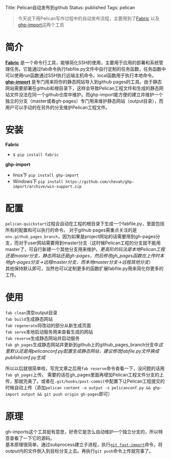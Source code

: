 Title: Pelican自动发布到github
Status: published
Tags: pelican

> 今天说下用Pelican写作过程中的自动发布流程，主要用到了[Fabric](http://www.fabfile.org/)
以及[ghp-import](https://github.com/davisp/ghp-import)这两个工具

# 简介
**[Fabric](http://www.fabfile.org/)** 是一个命令行工具，能够简化SSH的使用，主要用于应用的部署和系统管理任务。它能通过fab命令执行fabfile.py文件中自行定制的任务函数，任务函数中可以使用run函数通过SSH执行远端主机命令，local函数用于执行本地命令。  
**[ghp-import](https://github.com/davisp/ghp-import)** 是专门用来将你的静态网站导入到github pages的工具。由于静态网站需要部署在github和根目录下，这样会导致Pelican工程文件和生成的静态网站文件没法在同一个github仓库中维护。而ghp-import能方便的建立并维护一个独立的分支（master或者gh-pages）专门用来维护静态网站（output目录），而用户可以手动的在另外的分支维护Pelican工程文件。

# 安装
**Fabric**

  * `$ pip install fabric`

**ghp-import**

  * linux下 `pip install ghp-import`
  * Windows下 `pip install https://github.com/chevah/ghp-import/archive/win-support.zip`

# 配置
`pelican-quickstart`过程会自动在工程的根目录下生成一个fabfile.py，里面包括所有的配置和可以执行的命令。
对于github pages需重点关注的是`env.github_pages_branch`，因为如果是project网站的话需要用到gh-pages分支，而对于user网站需要用到master分支（这时候Pelican工程的分支就不能用master了，可自行新建一个其他分支用来维护。*更高阶的玩法是本地Pelican工程还是master分支，静态网站还是gh-pages，然后修改gh_pages函数在上传时本地gh-pages分支->远程master分支，而本地master分支->远程其他分支*）  
其他保持默认即可，当然也可以定制更多的函数扩展fabfile.py用来简化你更多的工作。

# 使用
`fab clean`清空output目录  
`fab build`生成静态网站  
`fab regenerate`将改动的部分从新生成页面  
`fab serve`本地启动服务用来查看生成的网站  
`fab reserve`生成静态网站并启动服务  
`fab gh_pages`生成静态网站并更新到github上的github_pages_branch分支中*这里默认还是用pelicanconf.py配置生成静态网站，建议修改fabfile.py文件换成publishconf.py生成*

所以以后就很简单啦，写完文章之后用`fab reserve`命令查看一下，没问题的话用`fab gh_pages`上传。
需要的话在gh_pages里面再增加Pelican工程文件分支的上传，那就完美了。或者在`.git/hooks/post-commit`中配置下让Pelican工程提交的时候自动上传（添加`pelican content -o output -s pelicanconf.py && ghp-import output && git push origin gh-pages`即可）

# 原理
gh-imports这个工具挺有意思，好奇它是怎么自动维护一个独立分支的，所以特意查看了一下它的源码。  
基本原理很简单，通过subprocess建立子进程，执行[`git fast-import`](https://www.git-scm.com/docs/git-fast-import)命令，将output内的文件倒入到目标分支上去。再执行`git push`命令上传就完事了。
